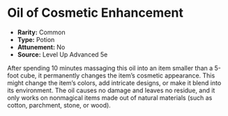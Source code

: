 # Oil of Cosmetic Enhancement

- **Rarity:** Common
- **Type:** Potion
- **Attunement:** No
- **Source:** Level Up Advanced 5e

After spending 10 minutes massaging this oil into an item smaller than a 5-foot cube, it permanently changes the item’s cosmetic appearance. This might change the item’s colors, add intricate designs, or make it blend into its environment. The oil causes no damage and leaves no residue, and it only works on nonmagical items made out of natural materials (such as cotton, parchment, stone, or wood).
